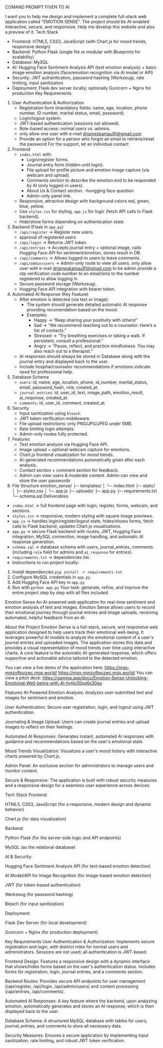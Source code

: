 COMAND PROMPT FIVEN TO AI

I want you to help me design and implement a complete full-stack web application called "EMOTION SENSE”. The project should be AI-enabled Interactive, secure, and responsive. Help me develop this website and also a preview of it.
Tech Stack
- Frontend: HTML5, CSS3, JavaScript (with Chart.js for mood trends, responsive design)
- Backend: Python Flask (single file or modular with Blueprints for scalability)
- Database: MySQL
- AI: Hugging Face Sentiment Analysis API (text emotion analysis) + basic image emotion analysis (face/emotion recognition via AI model or API)
- Security: JWT authentication, password hashing (Werkzeug), rate limiting, input sanitization
- Deployment: Flask dev server locally; optionally Gunicorn + Nginx for production
 Key Requirements
1. User Authentication & Authorization
   - Registration form (mandatory fields: name, age, location, phone number, ID number, marital status, email, password).
   - Login/logout system.
   - JWT-based authentication (sessions not allowed).
   - Role-based access: normal users vs. admins.
   - only allow one user with e-mail drjameskamau91@gmail.com
   - Provide an option for a person who forgot an email to retrieve/reset the password 
For the support, let an individual contact  
2. Frontend
   - `index.html` with:
     - Login/register forms.
     - Journal entry form (hidden until login).
     - File upload for profile picture and emotion image capture (via webcam and upload).
     - Comments section to describe the emotion end to be responded by AI (only logged-in users).
     - About Us & Contact section.
      -hungging face question 
     - Admin-only panel link.
   - Responsive, attractive design with background colors red, green, blue, yellow.
   - Use `styles.css` for styling, `app.js` for logic (fetch API calls to Flask backend).
   - Hide/show forms depending on authentication state.
3. Backend (Flask in `app.py`)
   - `/api/register` → Register new users.
   - approval of registered users
   - `/api/login` → Returns JWT token.
   - `/api/entries` → Accepts journal entry + optional image, calls Hugging Face API for sentiment/emotion, stores result in DB.
   - `/api/comments` → Allows logged-in users to leave comments.
   - `/api/admin/users` → Admin-only route to view all users.
only allow user with e-mail drjameskamau91@gmail.com to be admin
provide a otp verification code number to an email/sms to the number registered to allow logging in
   - Secure password storage (Werkzeug).
   - Hugging Face API integration with bearer token.
4. Automated AI Response (Key Feature)
   - After emotion is detected (via text or image):
     - The system should generate detailed automatic AI response providing recomendation based on the mood.
     - Examples:
       - Happy → “Keep sharing your positivity with others!”
       - Sad → “We recommend reaching out to a counselor. Here’s a list of contacts.”
       - Stressed → “Try breathing exercises or taking a walk. If persistent, consult a professional.”
       - Angry → “Pause, reflect, and practice mindfulness. You may also reach out to a therapist.”
   - AI responses should always be stored in Database along with the journal entry and displayed back to the user.
   - Include hospital/counselor recommendations if emotions indicate need for professional help.
5. Database Schema
   - `users`: id, name, age, location, phone, id_number, marital_status, email, password_hash, role, created_at.
   - `journal_entries`: id, user_id, text, image_path, emotion_result, ai_response, created_at.
   - `comments`: id, user_id, comment, created_at.
6. Security
   - Input sanitization using `bleach`.
   - JWT token verification middleware.
   - File upload restrictions: only PNG/JPG/JPEG under 5MB.
   - Rate limiting login attempts.
   - Admin-only routes fully protected.
7. Features
   - Text emotion analysis via Hugging Face API.
   - Image upload + optional webcam capture for emotions.
   - Chart.js frontend visualization for mood trends.
   - AI-generated recommendations automatically given after each analysis.
   - Contact section + comment section for feedback.
   - Admin can view users & moderate content.
Admin can view and store the user passwords
8. File Structure
emotion_sense/
├─ templates/
│   └─ index.html
├─ static/
│   ├─ styles.css
│   └─ app.js
├─ uploads/
├─ app.py
├─ requirements.txt
└─ schema.sql
Deliverables
- `index.html` → full frontend page with login, register, forms, webcam, and sections.
- `styles.css` → responsive, modern styling with square image previews.
- `app.js` → handles login/register/logout state, hides/shows forms, fetch calls to Flask backend, updates Chart.js visualizations.
- `app.py` → secure Flask backend with routes, JWT, Hugging Face integration, MySQL connection, image handling, and automatic AI response generation.
- `schema.sql` → database schema with users, journal_entries, comments (including `role` field for admins and `ai_response` for entries).
- `requirements.txt` → dependencies list.
- Instructions to run project locally:
1. Install dependencies `pip install -r requirements.txt`
2. Configure MySQL credentials in `app.py`
3. Add Hugging Face API key in `app.py`
4. Run with `python app.py`
Your task: generate, refine, and improve the entire project step by step with all files included.


Emotion Sense
An AI-powered web application for real-time sentiment and emotion analysis of text and images. Emotion Sense allows users to record their emotional journey through journal entries and image uploads, receiving automated, helpful feedback from an AI.

About the Project
Emotion Sense is a full-stack, secure, and responsive web application designed to help users track their emotional well-being. It leverages powerful AI models to analyze the emotional content of a user's journal entries and uploaded images. The application stores this data and provides a visual representation of mood trends over time using interactive charts.  A core feature is the automatic AI-generated response, which offers supportive and actionable advice tailored to the detected emotion.

You can view a live demo of the application here: https://mgx-mmzvftpvzwc.mgx.world/
https://mgx-mmzvftpvzwc.mgx.world/
You can view a pitch deck: https://gamma.app/docs/Emotion-Sense-Unlocking-Emotional-Well-being-with-AI-hytjo30pq6s30eu

Features
AI-Powered Emotion Analysis: Analyzes user-submitted text and images for sentiment and emotion.

User Authentication: Secure user registration, login, and logout using JWT authentication.

Journaling & Image Upload: Users can create journal entries and upload images to reflect on their feelings.

Automated AI Responses: Generates instant, automated AI responses with guidance and recommendations based on the user's emotional state.

Mood Trends Visualization: Visualizes a user's mood history with interactive charts powered by Chart.js.

Admin Panel: An exclusive section for administrators to manage users and monitor content.

Secure & Responsive: The application is built with robust security measures and a responsive design for a seamless user experience across devices.

Tech Stack
Frontend:

HTML5, CSS3, JavaScript (for a responsive, modern design and dynamic behavior)

Chart.js (for data visualization)

Backend:

Python Flask (for the server-side logic and API endpoints)

MySQL (as the relational database)

AI & Security:

Hugging Face Sentiment Analysis API (for text-based emotion detection)

AI Model/API for Image Recognition (for image-based emotion detection)

JWT (for token-based authentication)

Werkzeug (for password hashing)

Bleach (for input sanitization)

Deployment:

Flask Dev Server (for local development)

Gunicorn + Nginx (for production deployment)

Key Requirements
User Authentication & Authorization: Implements secure registration and login, with distinct roles for normal users and administrators. Sessions are not used; all authentication is JWT-based.

Frontend Design: Features a responsive design with a dynamic interface that shows/hides forms based on the user's authentication status. Includes forms for registration, login, journal entries, and a comments section.

Backend Routes: Provides secure API endpoints for user management (/api/register, /api/login, /api/admin/users) and content processing (/api/entries, /api/comments).

Automated AI Responses: A key feature where the backend, upon analyzing emotion, automatically generates and stores an AI response, which is then displayed back to the user.

Database Schema: A structured MySQL database with tables for users, journal_entries, and comments to store all necessary data.

Security Measures: Ensures a secure application by implementing input sanitization, rate limiting, and robust JWT token verification.


